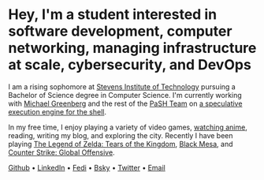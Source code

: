 # Hey, I'm a student interested in software **development**, computer **networking**, managing **infrastructure** at **scale**, **cybersecurity**, and **DevOps**

I am a rising sophomore at [Stevens Institute of
Technology](https://www.stevens.edu/school-engineering-science/departments/computer-science)
pursuing a Bachelor of Science degree in Computer Science. I'm currently working
with [Michael Greenberg](https://greenberg.science/) and the rest of the [PaSH
Team](https://binpa.sh/) on [a speculative execution engine for the
shell](https://sigops.org/s/conferences/hotos/2023/papers/liargkovas.pdf).

In my free time, I enjoy playing a variety of video games, [watching
anime](https://myanimelist.net/anime/47917/Bocchi_the_Rock), reading, writing my
blog, and exploring the city. Recently I have been playing [The Legend of Zelda:
Tears of the
Kingdom](https://www.nintendo.com/store/products/the-legend-of-zelda-tears-of-the-kingdom-switch/),
[Black Mesa](https://store.steampowered.com/app/362890/Black_Mesa/), and
[Counter Strike: Global
Offensive](https://store.steampowered.com/app/730/CounterStrike_Global_Offensive/).

[Github](https://github.com/ericzty) •
[LinkedIn](https://linkedin.com/in/tianyu-zhu-577356250) •
[Fedi](https://uwu.social/@eric) • [Bsky](https://bsky.app/profile/ericz.me) •
[Twitter](https://twitter.com/ericzty) • [Email](mailto:eric@ericz.me)
